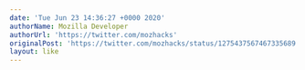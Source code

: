 ```yaml
---
date: 'Tue Jun 23 14:36:27 +0000 2020'
authorName: Mozilla Developer
authorUrl: 'https://twitter.com/mozhacks'
originalPost: 'https://twitter.com/mozhacks/status/1275437567467335689'
layout: like
---
```

